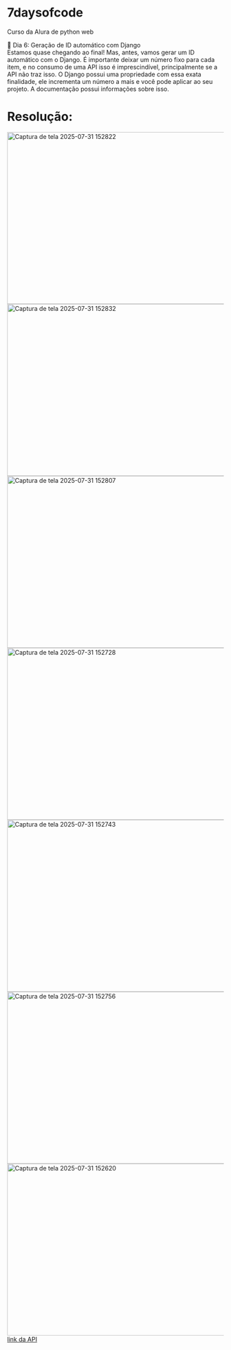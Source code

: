 # 7daysofcode
Curso da Alura de python web
<p>
  🔹 Dia 6: Geração de ID automático com Django <br>
Estamos quase chegando ao final! Mas, antes, vamos gerar um ID automático com o Django. É importante deixar um número fixo para cada item, e no consumo de uma API isso é imprescindível, principalmente se a API não traz isso. O Django possui uma propriedade com essa exata finalidade, ele incrementa um número a mais e você pode aplicar ao seu projeto. A documentação possui informações sobre isso.
</p>
<div>
  <h1>Resolução:</h1>
  <img width="600" height="400" alt="Captura de tela 2025-07-31 152822" src="https://github.com/user-attachments/assets/bd5f8b30-d08a-4b32-9fc4-8834bcbcbd7d" />
  <img width="600" height="400" alt="Captura de tela 2025-07-31 152832" src="https://github.com/user-attachments/assets/5de91bbc-d624-400e-9c20-fbcfd8b94840" />
  <img width="600" height="400" alt="Captura de tela 2025-07-31 152807" src="https://github.com/user-attachments/assets/94fe3416-ad07-4282-b6e0-a6bad3ada3b6" />
  <img width="600" height="400" alt="Captura de tela 2025-07-31 152728" src="https://github.com/user-attachments/assets/3288f99f-4dd7-42d7-9e03-1aa9da3aa014" />
  <img width="600" height="400" alt="Captura de tela 2025-07-31 152743" src="https://github.com/user-attachments/assets/e72a3e3e-28bd-4e0f-a902-fb61671bce62" />
  <img width="600" height="400" alt="Captura de tela 2025-07-31 152756" src="https://github.com/user-attachments/assets/beba9ce5-a459-42d3-9360-e178625e12fd" />
  <img width="600" height="400" alt="Captura de tela 2025-07-31 152620" src="https://github.com/user-attachments/assets/b3aea4f1-7ff6-40ae-977a-22cd1f82fa7f" />
</div>
<a href="https://last-airbender-api.fly.dev/" target="_blank">link da API</a>
